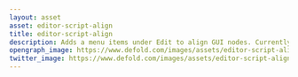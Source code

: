 ```yaml
---
layout: asset
asset: editor-script-align
title: editor-script-align
description: Adds a menu items under Edit to align GUI nodes. Currently only supports root items due to Defold limitations.
opengraph_image: https://www.defold.com/images/assets/editor-script-align-thumb.jpg
twitter_image: https://www.defold.com/images/assets/editor-script-align-thumb.jpg
---
```

